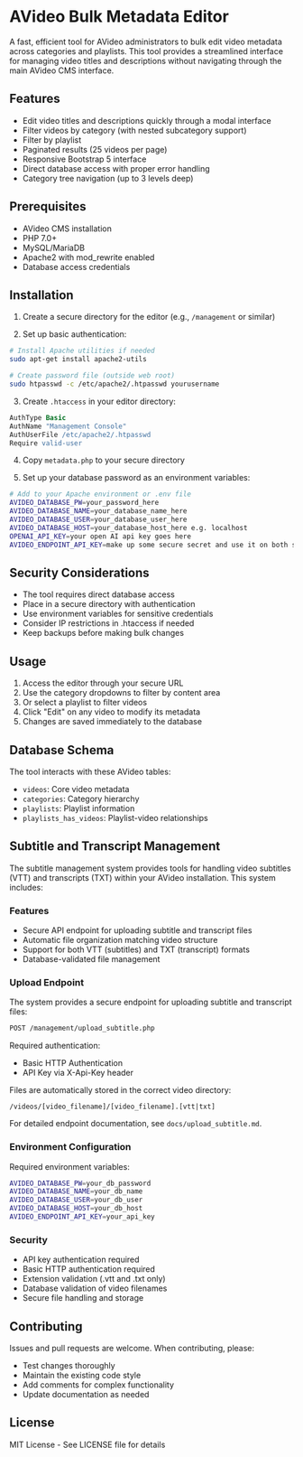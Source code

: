 # AVideo Bulk Metadata Editor

A fast, efficient tool for AVideo administrators to bulk edit video metadata across categories and playlists. This tool provides a streamlined interface for managing video titles and descriptions without navigating through the main AVideo CMS interface.

## Features

- Edit video titles and descriptions quickly through a modal interface
- Filter videos by category (with nested subcategory support)
- Filter by playlist
- Paginated results (25 videos per page)
- Responsive Bootstrap 5 interface
- Direct database access with proper error handling
- Category tree navigation (up to 3 levels deep)

## Prerequisites

- AVideo CMS installation
- PHP 7.0+
- MySQL/MariaDB
- Apache2 with mod_rewrite enabled
- Database access credentials

## Installation

1. Create a secure directory for the editor (e.g., `/management` or similar)

2. Set up basic authentication:
```bash
# Install Apache utilities if needed
sudo apt-get install apache2-utils

# Create password file (outside web root)
sudo htpasswd -c /etc/apache2/.htpasswd yourusername
```

3. Create `.htaccess` in your editor directory:
```apache
AuthType Basic
AuthName "Management Console"
AuthUserFile /etc/apache2/.htpasswd
Require valid-user
```

4. Copy `metadata.php` to your secure directory

5. Set up your database password as an environment variables:
```bash
# Add to your Apache environment or .env file
AVIDEO_DATABASE_PW=your_password_here
AVIDEO_DATABASE_NAME=your_database_name_here
AVIDEO_DATABASE_USER=your_database_user_here
AVIDEO_DATABASE_HOST=your_database_host_here e.g. localhost
OPENAI_API_KEY=your open AI api key goes here
AVIDEO_ENDPOINT_API_KEY=make up some secure secret and use it on both sides
```

## Security Considerations

- The tool requires direct database access
- Place in a secure directory with authentication
- Use environment variables for sensitive credentials
- Consider IP restrictions in .htaccess if needed
- Keep backups before making bulk changes

## Usage

1. Access the editor through your secure URL
2. Use the category dropdowns to filter by content area
3. Or select a playlist to filter videos
4. Click "Edit" on any video to modify its metadata
5. Changes are saved immediately to the database

## Database Schema

The tool interacts with these AVideo tables:
- `videos`: Core video metadata
- `categories`: Category hierarchy
- `playlists`: Playlist information
- `playlists_has_videos`: Playlist-video relationships

## Subtitle and Transcript Management

The subtitle management system provides tools for handling video subtitles (VTT) and transcripts (TXT) within your AVideo installation. This system includes:

### Features
- Secure API endpoint for uploading subtitle and transcript files
- Automatic file organization matching video structure
- Support for both VTT (subtitles) and TXT (transcript) formats
- Database-validated file management

### Upload Endpoint
The system provides a secure endpoint for uploading subtitle and transcript files:
```bash
POST /management/upload_subtitle.php
```

Required authentication:
- Basic HTTP Authentication
- API Key via X-Api-Key header

Files are automatically stored in the correct video directory:
```
/videos/[video_filename]/[video_filename].[vtt|txt]
```

For detailed endpoint documentation, see `docs/upload_subtitle.md`.

### Environment Configuration
Required environment variables:
```bash
AVIDEO_DATABASE_PW=your_db_password
AVIDEO_DATABASE_NAME=your_db_name
AVIDEO_DATABASE_USER=your_db_user
AVIDEO_DATABASE_HOST=your_db_host
AVIDEO_ENDPOINT_API_KEY=your_api_key
```

### Security
- API key authentication required
- Basic HTTP authentication required
- Extension validation (.vtt and .txt only)
- Database validation of video filenames
- Secure file handling and storage

## Contributing

Issues and pull requests are welcome. When contributing, please:
- Test changes thoroughly
- Maintain the existing code style
- Add comments for complex functionality
- Update documentation as needed

## License

MIT License - See LICENSE file for details
